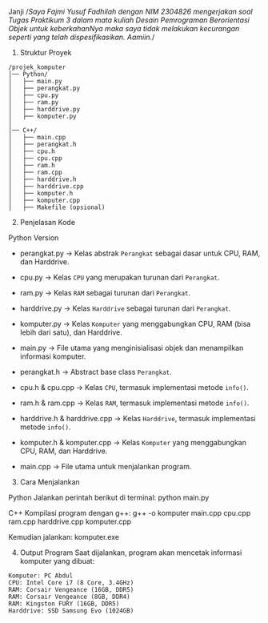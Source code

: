 Janji
/*Saya Fajmi Yusuf Fadhilah dengan NIM 2304826 mengerjakan
 soal Tugas Praktikum 3 dalam mata kuliah Desain Pemrograman Berorientasi Objek
untuk keberkahanNya maka saya tidak melakukan kecurangan seperti yang telah dispesifikasikan. Aamiin.*/

 1. Struktur Proyek

```
/projek_komputer
│── Python/
│   ├── main.py
│   ├── perangkat.py
│   ├── cpu.py
│   ├── ram.py
│   ├── harddrive.py
│   ├── komputer.py
│
│── C++/
│   ├── main.cpp
│   ├── perangkat.h
│   ├── cpu.h
│   ├── cpu.cpp
│   ├── ram.h
│   ├── ram.cpp
│   ├── harddrive.h
│   ├── harddrive.cpp
│   ├── komputer.h
│   ├── komputer.cpp
│   ├── Makefile (opsional)
```

2. Penjelasan Kode

Python Version
- perangkat.py → Kelas abstrak `Perangkat` sebagai dasar untuk CPU, RAM, dan Harddrive.
- cpu.py → Kelas `CPU` yang merupakan turunan dari `Perangkat`.
- ram.py → Kelas `RAM` sebagai turunan dari `Perangkat`.
- harddrive.py → Kelas `Harddrive` sebagai turunan dari `Perangkat`.
- komputer.py → Kelas `Komputer` yang menggabungkan CPU, RAM (bisa lebih dari satu), dan Harddrive.
- main.py → File utama yang menginisialisasi objek dan menampilkan informasi komputer.

- perangkat.h → Abstract base class `Perangkat`.
- cpu.h & cpu.cpp → Kelas `CPU`, termasuk implementasi metode `info()`.
- ram.h & ram.cpp → Kelas `RAM`, termasuk implementasi metode `info()`.
- harddrive.h & harddrive.cpp → Kelas `Harddrive`, termasuk implementasi metode `info()`.
- komputer.h & komputer.cpp → Kelas `Komputer` yang menggabungkan CPU, RAM, dan Harddrive.
- main.cpp → File utama untuk menjalankan program.

3. Cara Menjalankan

Python
Jalankan perintah berikut di terminal:
python main.py

C++
Kompilasi program dengan g++:
g++ -o komputer main.cpp cpu.cpp ram.cpp harddrive.cpp komputer.cpp

Kemudian jalankan:
komputer.exe

4. Output Program
Saat dijalankan, program akan mencetak informasi komputer yang dibuat:
```
Komputer: PC Abdul
CPU: Intel Core i7 (8 Core, 3.4GHz)
RAM: Corsair Vengeance (16GB, DDR5)
RAM: Corsair Vengeance (8GB, DDR4)
RAM: Kingston FURY (16GB, DDR5)
Harddrive: SSD Samsung Evo (1024GB)

